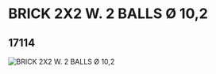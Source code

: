 # BRICK 2X2 W. 2 BALLS Ø 10,2
## 17114
![BRICK 2X2 W. 2 BALLS Ø 10,2](https://lc-www-live-s.legocdn.com/media/bricks/5/2/6065816.jpg)